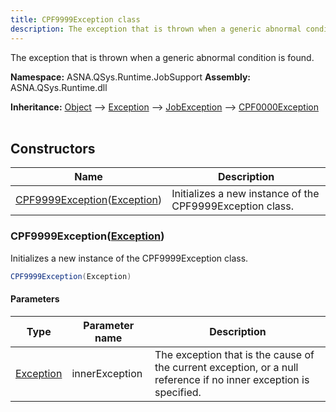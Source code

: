 ```yaml
---
title: CPF9999Exception class
description: The exception that is thrown when a generic abnormal condition is found.
---
```


The exception that is thrown when a generic abnormal condition is found.

**Namespace:** ASNA.QSys.Runtime.JobSupport
**Assembly:** ASNA.QSys.Runtime.dll

**Inheritance:** [Object](https://docs.microsoft.com/en-us/dotnet/api/system.object) --> [Exception](https://docs.microsoft.com/en-us/dotnet/api/system.exception) --> [JobException](/reference/runtime/qsys-runtime-job-support/job-exception.html) --> [CPF0000Exception](/reference/runtime/qsys-runtime-job-support/cpf-exceptions/cpf0000-exception.html)
<br>
<br>

## Constructors

| Name | Description |
| --- | --- |
| [CPF9999Exception](#cpf9999exceptionexception)([Exception](https://docs.microsoft.com/en-us/dotnet/api/system.exception)) | Initializes a new instance of the CPF9999Exception class.

### CPF9999Exception([Exception](https://docs.microsoft.com/en-us/dotnet/api/system.exception))

Initializes a new instance of the CPF9999Exception class.

```cs
CPF9999Exception(Exception)
```

#### Parameters

| Type | Parameter name | Description
| --- | --- | ---
| [Exception](https://docs.microsoft.com/en-us/dotnet/api/system.exception) | innerException | The exception that is the cause of the current exception, or a null reference if no inner exception is specified.
